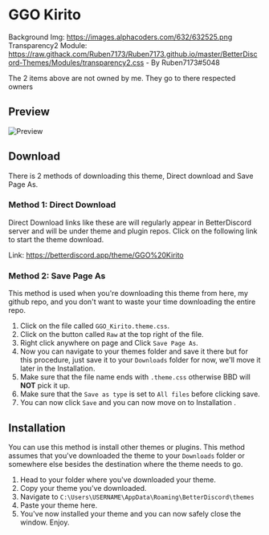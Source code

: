 # GGO Kirito
Background Img: https://images.alphacoders.com/632/632525.png
Transparency2 Module: https://raw.githack.com/Ruben7173/Ruben7173.github.io/master/BetterDiscord-Themes/Modules/transparency2.css - By Ruben7173#5048

The 2 items above are not owned by me. They go to there respected owners


## Preview
![Preview](https://raw.githubusercontent.com/VaporousCreeper/BetterDiscord-ThemesAndPlugins/master/Themes/GGO_Kirito/GGOThumbnail.PNG)


## Download
There is 2 methods of downloading this theme, Direct download and Save Page As.

### Method 1: Direct Download
Direct Download links like these are will regularly appear in BetterDiscord server and will be under theme and plugin repos. Click on the following link to start the theme download.

Link: https://betterdiscord.app/theme/GGO%20Kirito

### Method 2: Save Page As
This method is used when you're downloading this theme from here, my github repo, and you don't want to waste your time downloading the entire repo.

1. Click on the file called `GGO_Kirito.theme.css`.
1. Click on the button called `Raw` at the top right of the file.
1. Right click anywhere on page and Click `Save Page As`.
1. Now you can navigate to your themes folder and save it there but for this procedure, just save it to your `Downloads` folder for now, we'll move it later in the Installation.
1. Make sure that the file name ends with `.theme.css` otherwise BBD will **NOT** pick it up.
1. Make sure that the `Save as type` is set to `All files` before clicking save.
1. You can now click `Save` and you can now move on to Installation .

## Installation
You can use this method is install other themes or plugins. This method assumes that you've downloaded the theme to your `Downloads` folder or somewhere else besides the destination where the theme needs to go.

1. Head to your folder where you've downloaded your theme. 
1. Copy your theme you've downloaded. 
1. Navigate to `C:\Users\USERNAME\AppData\Roaming\BetterDiscord\themes`
1. Paste your theme here. 
1. You've now installed your theme and you can now safely close the window. Enjoy.

